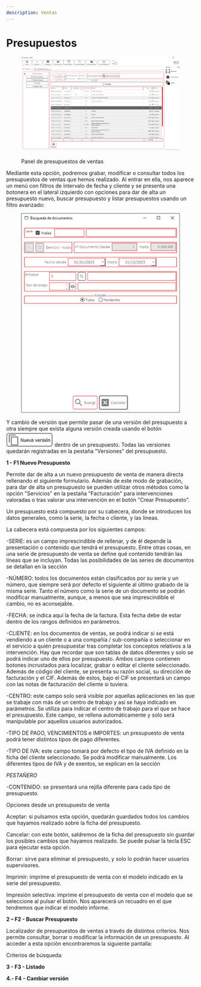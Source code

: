 ```yaml
---
description: Ventas
---
```


# Presupuestos

<figure><img src="../../.gitbook/assets/imagen (8).png" alt=""><figcaption><p>Panel de presupuestos de ventas</p></figcaption></figure>

Mediante esta opción, podremos grabar, modificar o consultar todos los presupuestos de ventas que hemos realizado. Al entrar en ella, nos aparece un menú con filtros de intervalo de fecha y cliente y se presenta una botonera en el lateral izquierdo con opciones para dar de alta un presupuesto nuevo, buscar presupuesto y listar presupuestos usando un filtro avanzado:

<figure><img src="../../.gitbook/assets/imagen (1) (1).png" alt=""><figcaption></figcaption></figure>

Y cambio de versión que permite pasar de una versión del presupuesto a otra siempre que exista alguna versión creada usando el botón ![](<../../.gitbook/assets/imagen (4) (1).png>) dentro de un presupuesto. Todas las versiones quedarán registradas en la pestaña "Versiones" del presupuesto.

**1 - F1 Nuevo Presupuesto**

Permite dar de alta a un nuevo presupuesto de venta de manera directa rellenando el siguiente formulario. Además de este modo de grabación, para dar de alta un presupuesto se pueden utilizar otros métodos como la opción "Servicios" en la pestaña "Facturación" para intervenciones valoradas o tras valorar una intervención en el botón "Crear Presupuesto".

Un presupuesto está compuesto por su cabecera, donde se introducen los datos generales, como la serie, la fecha o cliente, y las líneas.

La cabecera está compuesta por los siguientes campos:

\-SERIE: es un campo imprescindible de rellenar, y de él depende la presentación o contenido que tendrá el presupuesto. Entre otras cosas, en una serie de presupuesto de venta se define qué contenido tendrán las líneas que se incluyan. Todas las posibilidades de las series de documentos se detallan en la sección

\-NÚMERO: todos los documentos están clasificados por su serie y un número, que siempre será por defecto el siguiente al último grabado de la misma serie. Tanto el número como la serie de un documento se podrán modificar manualmente, aunque, a menos que sea imprescindible el cambio, no es aconsejable.

\-FECHA: se indica aquí la fecha de la factura. Esta fecha debe de estar dentro de los rangos definidos en parámetros.

\-CLIENTE: en los documentos de ventas, se podrá indicar si se está vendiendo a un cliente o a una compañía / sub-compañía o seleccionar en el servicio a quién presupuestar tras completar los conceptos relativos a la intervención. Hay que recordar que son tablas de datos diferentes y solo se podrá indicar uno de ellos por presupuesto. Ambos campos contienen botones incrustados para localizar, grabar o editar el cliente seleccionado. Además de código del cliente, se presenta su razón social, su dirección de facturación y el CIF. Además de estos, bajo el CIF se presentará un campo con las notas de facturación del cliente si tuviera.

\-CENTRO: este campo solo será visible por aquellas aplicaciones en las que se trabaje con más de un centro de trabajo y así se haya indicado en parámetros. Se utiliza para indicar el centro de trabajo para el que se hace el presupuesto. Este campo, se rellena automáticamente y solo será manipulable por aquellos usuarios autorizados.

\-TIPO DE PAGO, VENCIMIENTOS e IMPORTES: un presupuesto de venta podrá tener distintos tipos de pago diferentes.

\-TIPO DE IVA: este campo tomará por defecto el tipo de IVA definido en la ficha del cliente seleccionado. Se podrá modificar manualmente. Los diferentes tipos de IVA y de exentos, se explican en la sección

_PESTAÑERO_

\-CONTENIDO: se presentará una rejilla diferente para cada tipo de presupuesto.

Opciones desde un presupuesto de venta

Aceptar: si pulsamos esta opción, quedarán guardados todos los cambios que hayamos realizado sobre la ficha del presupuesto.

Cancelar: con este botón, saldremos de la ficha del presupuesto sin guardar los posibles cambios que hayamos realizado. Se puede pulsar la tecla ESC para ejecutar esta opción.

Borrar: sirve para eliminar el presupuesto, y solo lo podrán hacer usuarios supervisores.

Imprimir: imprime el presupuesto de venta con el modelo indicado en la serie del presupuesto.

Impresión selectiva: imprime el presupuesto de venta con el modelo que se seleccione al pulsar el botón. Nos aparecerá un recuadro en el que tendremos que indicar el modelo informe.

**2 – F2 - Buscar Presupuesto**

Localizador de presupuestos de ventas a través de distintos criterios. Nos permite consultar, borrar o modificar la información de un presupuesto. Al acceder a esta opción encontraremos la siguiente pantalla:

Criterios de búsqueda:

**3 - F3 - Listado**

**4.- F4 - Cambiar versión**
